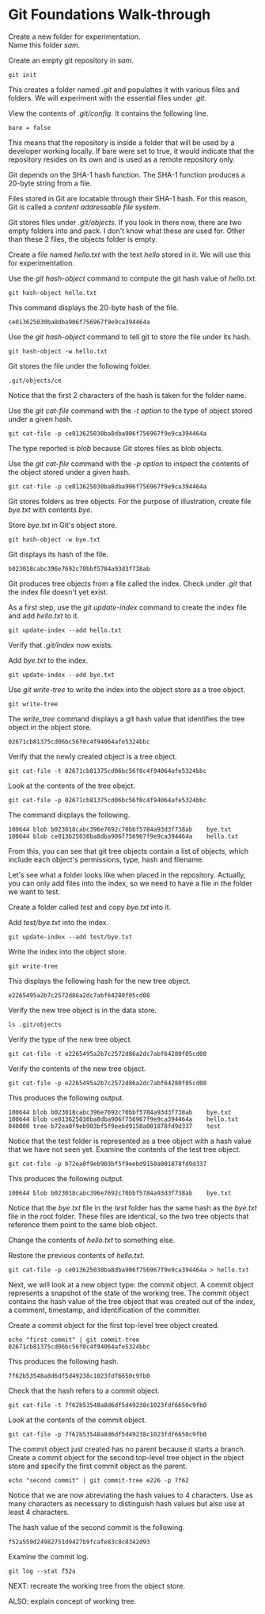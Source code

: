 # Git Foundations Walk-through

Create a new folder for experimentation.  
Name this folder _sam_.

Create an empty git repository in _sam_.

    git init 

This creates a folder named _.git_ and populattes it
with various files and folders.
We will experiment with the essential files under _.git_.

View the contents of _.git/config_.  It contains the following line.

    bare = false

This means that the repository is inside a folder that
will be used by a developer working locally.
If bare were set to true, it would indicate that the repository
resides on its own and is used as a remote repository only.

Git depends on the SHA-1 hash function.
The SHA-1 function produces a 20-byte string from a file.

Files stored in Git are locatable through their SHA-1 hash.
For this reason, Git is called a _content addressable file system_.

Git stores files under _.git/objects_.
If you look in there now, there are two empty folders into and pack.
I don't know what these are used for.
Other than these 2 files, the objects folder is empty.

Create a file named _hello.txt_ with the text _hello_ stored in it.
We will use this for experimentation.

Use the _git hash-object_ command to compute the git hash value of _hello.txt_.

    git hash-object hello.txt

This command displays the 20-byte hash of the file.

    ce013625030ba8dba906f756967f9e9ca394464a

Use the _git hash-object_ command to tell git to store the file under its hash.

    git hash-object -w hello.txt

Git stores the file under the following folder.

    .git/objects/ce

Notice that the first 2 characters of the hash is taken for the folder name.

Use the _git cat-file_ command with the _-t option_ to the type of object stored under a given hash.

    git cat-file -p ce013625030ba8dba906f756967f9e9ca394464a

The type reported is _blob_ because Git stores files as blob objects.

Use the _git cat-file_ command with the _-p option_ to inspect the contents of the object stored under a given hash.

    git cat-file -p ce013625030ba8dba906f756967f9e9ca394464a

Git stores folders as tree objects.
For the purpose of illustration, create file _bye.txt_ with contents _bye_.

Store _bye.txt_ in Git's object store.

    git hash-object -w bye.txt

Git displays its hash of the file.

    b023018cabc396e7692c70bbf5784a93d3f738ab

Git produces tree objects from a file called the index.
Check under _.git_ that the index file doesn't yet exist.

As a first step, use the _git update-index_ command to create the index
file and add _hello.txt_ to it.

    git update-index --add hello.txt

Verify that _.git/index_ now exists.

Add _bye.txt_ to the index.

    git update-index --add bye.txt

Use _git write-tree_ to write the index into the object store as a tree object.

    git write-tree

The _write_tree_ command displays a git hash value that identifies the tree object
in the object store.

    02671cb81375cd06bc56f0c4f94064afe5324bbc

Verify that the newly created object is a tree object.

    git cat-file -t 02671cb81375cd06bc56f0c4f94064afe5324bbc

Look at the contents of the tree obejct.

    git cat-file -p 02671cb81375cd06bc56f0c4f94064afe5324bbc

The command displays the following.

    100644 blob b023018cabc396e7692c70bbf5784a93d3f738ab    bye.txt
    100644 blob ce013625030ba8dba906f756967f9e9ca394464a    hello.txt

From this, you can see that git tree objects contain a list of objects,
which include each object's permissions, type, hash and filename.

Let's see what a folder looks like when placed in the repository.
Actually, you can only add files into the index, so we need
to have a file in the folder we want to test.

Create a folder called _test_ and copy _bye.txt_ into it.

Add _test/bye.txt_ into the index.

    git update-index --add test/bye.txt

Write the index into the object store.

    git write-tree

This displays the following hash for the new tree object.

    e2265495a2b7c2572d86a2dc7abf64280f05cd08

Verify the new tree object is in the data store.

    ls .git/objects

Verify the type of the new tree object.

    git cat-file -t e2265495a2b7c2572d86a2dc7abf64280f05cd08

Verify the contents of the new tree object.

    git cat-file -p e2265495a2b7c2572d86a2dc7abf64280f05cd08

This produces the following output.

    100644 blob b023018cabc396e7692c70bbf5784a93d3f738ab    bye.txt
    100644 blob ce013625030ba8dba906f756967f9e9ca394464a    hello.txt
    040000 tree b72ea0f9eb903bf5f9eebd9150a001878fd9d337    test

Notice that the test folder is represented as a tree object with
a hash value that we have not seen yet. Examine the contents
of the test tree object.

    git cat-file -p b72ea0f9eb903bf5f9eebd9150a001878fd9d337

This produces the following output.

    100644 blob b023018cabc396e7692c70bbf5784a93d3f738ab    bye.txt

Notice that the _bye.txt_ file in the _test_ folder has the same
hash as the _bye.txt_ file in the root folder.  These files are
identical, so the two tree objects that reference them point to the
same blob object.

Change the contents of _hello.txt_ to something else.

Restore the previous contents of _hello.txt_.

    git cat-file -p ce013625030ba8dba906f756967f9e9ca394464a > hello.txt

Next, we will look at a new object type: the commit object.
A commit object represents a snapshot of the state of the working tree.
The commit object contains the hash value of the tree object that was
created out of the index, a comment, timestamp, and identification
of the committer.

Create a commit object for the first top-level tree object created.

    echo "first commit" | git commit-tree 02671cb81375cd06bc56f0c4f94064afe5324bbc

This produces the following hash.

    7f62b53548a8d6df5d49238c1023fdf6650c9fb0

Check that the hash refers to a commit object.

    git cat-file -t 7f62b53548a8d6df5d49238c1023fdf6650c9fb0

Look at the contents of the commit object.

    git cat-file -p 7f62b53548a8d6df5d49238c1023fdf6650c9fb0

The commit object just created has no parent because it starts a branch.
Create a commit object for the second top-level tree object in the
object store and specify the first commit object as the parent.

    echo "second commit" | git commit-tree e226 -p 7f62

Notice that we are now abreviating the hash values to 4 characters.
Use as many characters as necessary to distinguish hash values but
also use at least 4 characters.

The hash value of the second commit is the following.

    f52a559d24982751d9427b9fcafe83c8c8342d93

Examine the commit log.

    git log --stat f52a




NEXT: recreate the working tree from the object store.

ALSO: explain concept of working tree.





